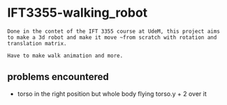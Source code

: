 # IFT3355-walking_robot
    Done in the contet of the IFT 3355 course at UdeM, this project aims to make a 3d robot and make it move ~from scratch with rotation and translation matrix.
    
    Have to make walk animation and more.


## problems encountered
 - torso in the right position but whole body flying torso.y + 2 over it